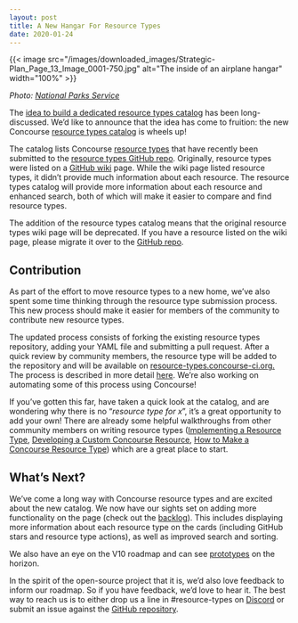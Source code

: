 ```yaml
---
layout: post
title: A New Hangar For Resource Types
date: 2020-01-24
---
```


{{< image src="/images/downloaded_images/Strategic-Plan_Page_13_Image_0001-750.jpg" alt="The inside of an airplane
hangar" width="100%" >}}

_Photo:_ [_National Parks
Service_](https://www.nps.gov/subjects/aviation/images/Strategic-Plan_Page_13_Image_0001-750.jpg)

The [idea to build a dedicated resource types catalog](https://github.com/concourse/concourse/issues/191) has been
long-discussed. We’d like to announce that the idea has come to fruition: the new
Concourse [resource types catalog](https://resource-types.concourse-ci.org/) is wheels up!

<!-- more -->

The catalog lists Concourse [resource types](https://concourse-ci.org/resource-types.html) that have recently been
submitted to the [resource types GitHub repo](https://github.com/concourse/resource-types). Originally, resource types
were listed on a [GitHub wiki](https://github.com/concourse/concourse/wiki/Resource-Types) page. While the wiki page
listed resource types, it didn’t provide much information about each resource. The resource types catalog will provide
more information about each resource and enhanced search, both of which will make it easier to compare and find resource
types.

The addition of the resource types catalog means that the original resource types wiki page will be deprecated. If you
have a resource listed on the wiki page, please migrate it over to
the [GitHub repo](https://github.com/concourse/resource-types).

## Contribution

As part of the effort to move resource types to a new home, we’ve also spent some time thinking through the resource
type submission process. This new process should make it easier for members of the community to contribute new resource
types.

The updated process consists of forking the existing resource types repository, adding your YAML file and submitting a
pull request. After a quick review by community members, the resource type will be added to the repository and will be
available on [resource-types.concourse-ci.org.](https://resource-types.concourse-ci.org) The process is described in
more detail [here](https://github.com/concourse/resource-types/blob/master/README.md). We’re also working on automating
some of this process using Concourse!

If you’ve gotten this far, have taken a quick look at the catalog, and are wondering why there is no “_resource type for
x_”, it’s a great opportunity to add your own! There are already some helpful walkthroughs from other community members
on writing resource
types ([Implementing a Resource Type](https://concourse-ci.org/implementing-resource-types.html), [Developing a Custom Concourse Resource](https://content.pivotal.io/blog/developing-a-custom-concourse-resource), [How to Make a Concourse Resource Type](http://www.mikeball.info/blog/how-to-make-a-concourse-resource-type/))
which are a great place to start.

## What’s Next?

We’ve come a long way with Concourse resource types and are excited about the new catalog. We now have our sights set on
adding more functionality on the page (check out
the [backlog](https://github.com/concourse/resource-types-website/projects/1)). This includes displaying more
information about each resource type on the cards (including GitHub stars and resource type actions), as well as
improved search and sorting.

We also have an eye on the V10 roadmap and can see [prototypes](../2019/2019-10-15-reinventing-resource-types.md) on the
horizon.

In the spirit of the open-source project that it is, we’d also love feedback to inform our roadmap. So if you have
feedback, we’d love to hear it. The best way to reach us is to either drop us a line in #resource-types
on [Discord](https://discord.gg/cShhjvr) or submit an issue against
the [GitHub repository](https://github.com/concourse/resource-types-website/issues/new).
